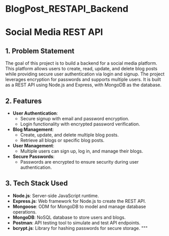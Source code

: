 # BlogPost_RESTAPI_Backend
# Social Media REST API

## 1. Problem Statement
The goal of this project is to build a backend for a social media platform. This platform allows users to create, read, update, and delete blog posts while providing secure user authentication via login and signup. The project leverages encryption for passwords and supports multiple users. It is built as a REST API using Node.js and Express, with MongoDB as the database.

## 2. Features
- **User Authentication**:
  - Secure signup with email and password encryption.
  - Login functionality with encrypted password verification.
- **Blog Management**:
  - Create, update, and delete multiple blog posts.
  - Retrieve all blogs or specific blog posts.
- **User Management**:
  - Multiple users can sign up, log in, and manage their blogs.
- **Secure Passwords**:
  - Passwords are encrypted to ensure security during user authentication.

## 3. Tech Stack Used
- **Node.js**: Server-side JavaScript runtime.
- **Express.js**: Web framework for Node.js to create the REST API.
- **Mongoose**: ODM for MongoDB to model and manage database operations.
- **MongoDB**: NoSQL database to store users and blogs.
- **Postman**: API testing tool to simulate and test API endpoints.
- **bcrypt.js**: Library for hashing passwords for secure storage.
"""
